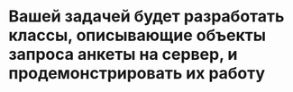# Вашей задачей будет разработать классы, описывающие объекты запроса анкеты на сервер, и продемонстрировать их работу
